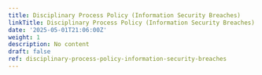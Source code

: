 ```yaml
---
title: Disciplinary Process Policy (Information Security Breaches)
linkTitle: Disciplinary Process Policy (Information Security Breaches)
date: '2025-05-01T21:06:00Z'
weight: 1
description: No content
draft: false
ref: disciplinary-process-policy-information-security-breaches
---
```


